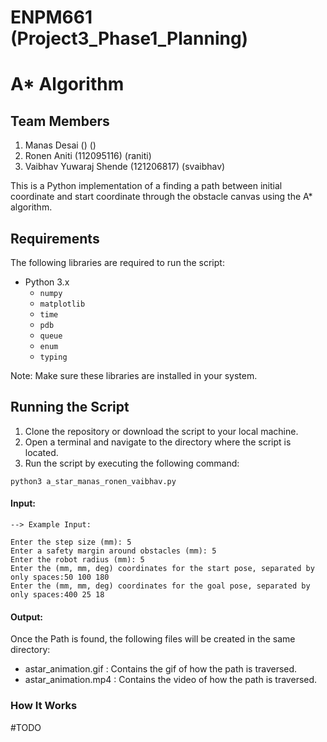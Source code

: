 # ENPM661 (Project3_Phase1_Planning)
# A* Algorithm

## Team Members 
1. Manas Desai () ()
2. Ronen Aniti (112095116) (raniti)
3. Vaibhav Yuwaraj Shende (121206817) (svaibhav)



This is a Python implementation of a finding a path between initial coordinate and start coordinate through the obstacle canvas using the A* algorithm. 

## Requirements

The following libraries are required to run the script:

- Python 3.x
  - `numpy`
  - `matplotlib`
  - `time`
  - `pdb`
  - `queue`
  - `enum`
  - `typing`

Note: Make sure these libraries are installed in your system.

## Running the Script
1. Clone the repository or download the script to your local machine.
2. Open a terminal and navigate to the directory where the script is located.
3. Run the script by executing the following command:

```
python3 a_star_manas_ronen_vaibhav.py
```

#### Input:

```
--> Example Input:

Enter the step size (mm): 5
Enter a safety margin around obstacles (mm): 5
Enter the robot radius (mm): 5
Enter the (mm, mm, deg) coordinates for the start pose, separated by only spaces:50 100 180
Enter the (mm, mm, deg) coordinates for the goal pose, separated by only spaces:400 25 18
```

#### Output:
Once the Path is found, the following files will be created in the same directory:

* astar_animation.gif : Contains the gif of how the path is traversed.
* astar_animation.mp4 : Contains the video of how the path is traversed.


### How It Works
#TODO